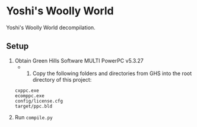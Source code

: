 # Yoshi's Woolly World
Yoshi's Woolly World decompilation.

## Setup

1. Obtain Green Hills Software MULTI PowerPC v5.3.27
    - 1. Copy the following folders and directories from GHS into the root directory of this project:
    ```
    cxppc.exe
    ecomppc.exe
    config/license.cfg
    target/ppc.bld
    ```
2. Run `compile.py`
